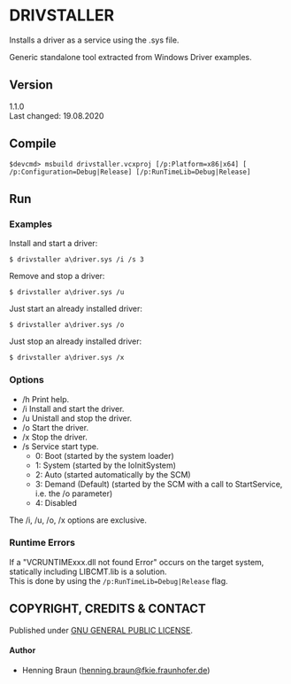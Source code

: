 # DRIVSTALLER #
Installs a driver as a service using the .sys file.

Generic standalone tool extracted from Windows Driver examples.


## Version ##
1.1.0  
Last changed: 19.08.2020


## Compile ##
```batch
$devcmd> msbuild drivstaller.vcxproj [/p:Platform=x86|x64] [ /p:Configuration=Debug|Release] [/p:RunTimeLib=Debug|Release]
```

## Run ##
### Examples ###
Install and start a driver:
```batch
$ drivstaller a\driver.sys /i /s 3
```

Remove and stop a driver:
```batch
$ drivstaller a\driver.sys /u
```

Just start an already installed driver:
```batch
$ drivstaller a\driver.sys /o
```

Just stop an already installed driver:
```batch
$ drivstaller a\driver.sys /x
```
### Options ###
* /h Print help.
* /i Install and start the driver.
* /u Unistall and stop the driver.
* /o Start the driver.
* /x Stop the driver.
* /s Service start type. 
	* 0: Boot (started by the system loader) 
	* 1: System (started by the IoInitSystem)
	* 2: Auto (started automatically by the SCM)
	* 3: Demand (Default) (started by the SCM with a call to StartService, i.e. the /o parameter)
	* 4: Disabled

The /i, /u, /o, /x options are exclusive.


### Runtime Errors ###
If a "VCRUNTIMExxx.dll not found Error" occurs on the target system, statically including LIBCMT.lib is a solution.  
This is done by using the `/p:RunTimeLib=Debug|Release` flag.


## COPYRIGHT, CREDITS & CONTACT ##
Published under [GNU GENERAL PUBLIC LICENSE](LICENSE).   

#### Author ####
- Henning Braun ([henning.braun@fkie.fraunhofer.de](henning.braun@fkie.fraunhofer.de)) 
